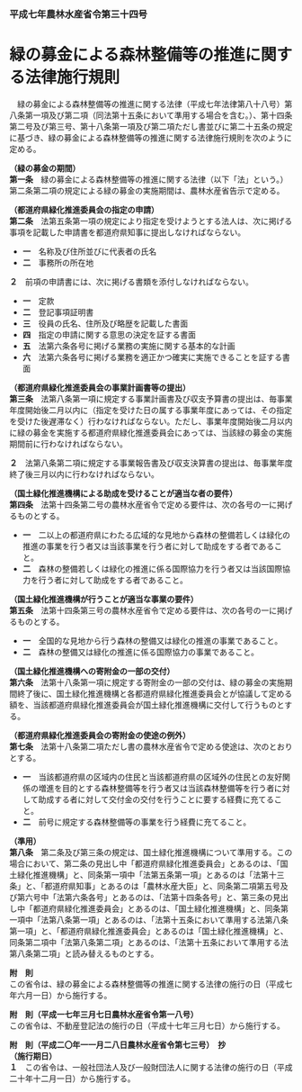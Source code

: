 ### 平成七年農林水産省令第三十四号  
# 緑の募金による森林整備等の推進に関する法律施行規則  
　緑の募金による森林整備等の推進に関する法律（平成七年法律第八十八号）第八条第一項及び第二項（同法第十五条において準用する場合を含む。）、第十四条第二号及び第三号、第十八条第一項及び第二項ただし書並びに第二十五条の規定に基づき、緑の募金による森林整備等の推進に関する法律施行規則を次のように定める。  
  
**（緑の募金の期間）**  
**第一条**　緑の募金による森林整備等の推進に関する法律（以下「法」という。）第二条第二項の規定による緑の募金の実施期間は、農林水産省告示で定める。  
  
**（都道府県緑化推進委員会の指定の申請）**  
**第二条**　法第五条第一項の規定により指定を受けようとする法人は、次に掲げる事項を記載した申請書を都道府県知事に提出しなければならない。  
* **一**　名称及び住所並びに代表者の氏名  
* **二**　事務所の所在地  
  
**２**　前項の申請書には、次に掲げる書類を添付しなければならない。  
* **一**　定款  
* **二**　登記事項証明書  
* **三**　役員の氏名、住所及び略歴を記載した書面  
* **四**　指定の申請に関する意思の決定を証する書面  
* **五**　法第六条各号に掲げる業務の実施に関する基本的な計画  
* **六**　法第六条各号に掲げる業務を適正かつ確実に実施できることを証する書面  
  
**（都道府県緑化推進委員会の事業計画書等の提出）**  
**第三条**　法第八条第一項に規定する事業計画書及び収支予算書の提出は、毎事業年度開始後二月以内に（指定を受けた日の属する事業年度にあっては、その指定を受けた後遅滞なく）行わなければならない。ただし、事業年度開始後二月以内に緑の募金を実施する都道府県緑化推進委員会にあっては、当該緑の募金の実施期間前に行わなければならない。  
  
**２**　法第八条第二項に規定する事業報告書及び収支決算書の提出は、毎事業年度終了後三月以内に行わなければならない。  
  
**（国土緑化推進機構による助成を受けることが適当な者の要件）**  
**第四条**　法第十四条第二号の農林水産省令で定める要件は、次の各号の一に掲げるものとする。  
* **一**　二以上の都道府県にわたる広域的な見地から森林の整備若しくは緑化の推進の事業を行う者又は当該事業を行う者に対して助成をする者であること。  
* **二**　森林の整備若しくは緑化の推進に係る国際協力を行う者又は当該国際協力を行う者に対して助成をする者であること。  
  
**（国土緑化推進機構が行うことが適当な事業の要件）**  
**第五条**　法第十四条第三号の農林水産省令で定める要件は、次の各号の一に掲げるものとする。  
* **一**　全国的な見地から行う森林の整備又は緑化の推進の事業であること。  
* **二**　森林の整備又は緑化の推進に係る国際協力の事業であること。  
  
**（国土緑化推進機構への寄附金の一部の交付）**  
**第六条**　法第十八条第一項に規定する寄附金の一部の交付は、緑の募金の実施期間終了後に、国土緑化推進機構と各都道府県緑化推進委員会とが協議して定める額を、当該都道府県緑化推進委員会が国土緑化推進機構に交付して行うものとする。  
  
**（都道府県緑化推進委員会の寄附金の使途の例外）**  
**第七条**　法第十八条第二項ただし書の農林水産省令で定める使途は、次のとおりとする。  
* **一**　当該都道府県の区域内の住民と当該都道府県の区域外の住民との友好関係の増進を目的とする森林整備等を行う者又は当該森林整備等を行う者に対して助成する者に対して交付金の交付を行うことに要する経費に充てること。  
* **二**　前号に規定する森林整備等の事業を行う経費に充てること。  
  
**（準用）**  
**第八条**　第二条及び第三条の規定は、国土緑化推進機構について準用する。この場合において、第二条の見出し中「都道府県緑化推進委員会」とあるのは、「国土緑化推進機構」と、同条第一項中「法第五条第一項」とあるのは「法第十三条」と、「都道府県知事」とあるのは「農林水産大臣」と、同条第二項第五号及び第六号中「法第六条各号」とあるのは、「法第十四条各号」と、第三条の見出し中「都道府県緑化推進委員会」とあるのは、「国土緑化推進機構」と、同条第一項中「法第八条第一項」とあるのは、「法第十五条において準用する法第八条第一項」と、「都道府県緑化推進委員会」とあるのは「国土緑化推進機構」と、同条第二項中「法第八条第二項」とあるのは、「法第十五条において準用する法第八条第二項」と読み替えるものとする。  
  
**附　則**  
この省令は、緑の募金による森林整備等の推進に関する法律の施行の日（平成七年六月一日）から施行する。  
  
**附　則（平成一七年三月七日農林水産省令第一八号）**  
この省令は、不動産登記法の施行の日（平成十七年三月七日）から施行する。  
  
**附　則（平成二〇年一一月二八日農林水産省令第七三号）　抄**  
**（施行期日）**  
**１**　この省令は、一般社団法人及び一般財団法人に関する法律の施行の日（平成二十年十二月一日）から施行する。  
  
